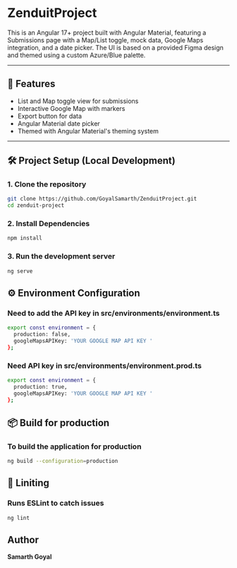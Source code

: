
# ZenduitProject

This is an Angular 17+ project built with Angular Material, featuring a Submissions page with a Map/List toggle, mock data, Google Maps integration, and a date picker. The UI is based on a provided Figma design and themed using a custom Azure/Blue palette.

---

## 🚀 Features

- List and Map toggle view for submissions
- Interactive Google Map with markers
- Export button for data
- Angular Material date picker
- Themed with Angular Material's theming system

---

## 🛠️ Project Setup (Local Development)

### 1. Clone the repository
```bash
git clone https://github.com/GoyalSamarth/ZenduitProject.git
cd zenduit-project
```

### 2. Install Dependencies
```bash
npm install
```

### 3. Run the development server
```bash
ng serve
```

## ⚙️ Environment Configuration 

### Need to add the API key in src/environments/environment.ts
```bash
export const environment = {
  production: false,
  googleMapsAPIKey: 'YOUR GOOGLE MAP API KEY ' 
};
```

### Need API key in src/environments/environment.prod.ts
```bash
export const environment = {
  production: true,
  googleMapsAPIKey: 'YOUR GOOGLE MAP API KEY ' 
};
```

## 📦 Build for production 

### To build the application for production 
```bash
ng build --configuration=production
```

## 🧪 Liniting 

### Runs ESLint to catch issues
```bash
ng lint
```

## Author

**Samarth Goyal**
